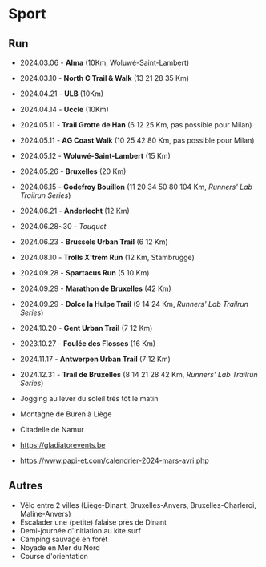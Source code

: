 # Sport

## Run

* 2024.03.06 - **Alma** (10Km, Woluwé-Saint-Lambert)
* 2024.03.10 - **North C Trail & Walk** (13 21 28 35 Km)
* 2024.04.21 - **ULB** (10Km)
* 2024.04.14 - **Uccle** (10Km)
* 2024.05.11 - **Trail Grotte de Han** (6 12 25 Km, pas possible pour Milan)
* 2024.05.11 - **AG Coast Walk** (10 25 42 80 Km, pas possible pour Milan)
* 2024.05.12 - **Woluwé-Saint-Lambert** (15 Km)
* 2024.05.26 - **Bruxelles** (20 Km)
* 2024.06.15 - **Godefroy Bouillon** (11 20 34 50 80 104 Km, _Runners' Lab Trailrun Series_)
* 2024.06.21 - **Anderlecht** (12 Km)
* 2024.06.28~30 - _Touquet_
* 2024.06.23 - **Brussels Urban Trail** (6 12 Km)
* 2024.08.10 - **Trolls X'trem Run** (12 Km, Stambrugge)
* 2024.09.28 - **Spartacus Run** (5 10 Km)
* 2024.09.29 - **Marathon de Bruxelles** (42 Km)
* 2024.09.29 - **Dolce la Hulpe Trail** (9 14 24 Km, _Runners' Lab Trailrun Series_)
* 2024.10.20 - **Gent Urban Trail** (7 12 Km)
* 2023.10.27 - **Foulée des Flosses** (16 Km)
* 2024.11.17 - **Antwerpen Urban Trail** (7 12 Km)
* 2024.12.31 - **Trail de Bruxelles** (8 14 21 28 42 Km, _Runners' Lab Trailrun Series_)

* Jogging au lever du soleil très tôt le matin  
* Montagne de Buren à Liège
* Citadelle de Namur

* <https://gladiatorevents.be>
* <https://www.papi-et.com/calendrier-2024-mars-avri.php>

## Autres

* Vélo entre 2 villes (Liège-Dinant, Bruxelles-Anvers, Bruxelles-Charleroi, Maline-Anvers)
* Escalader une (petite) falaise près de Dinant
* Demi-journée d'initiation au kite surf  
* Camping sauvage en forêt  
* Noyade en Mer du Nord
* Course d'orientation
